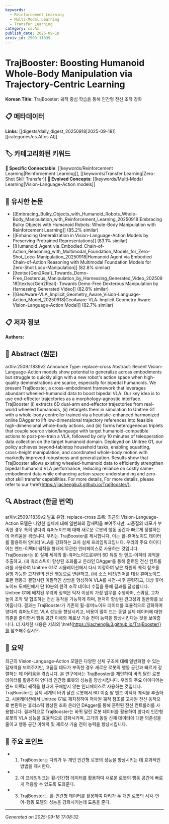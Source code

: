 ```yaml
---
keywords:
  - Reinforcement Learning
  - Multi-Modal Learning
  - Transfer Learning
category: cs.AI
publish_date: 2025-09-18
arxiv_id: 2509.11839
---
```


<!-- KEYWORD_LINKING_METADATA:
{
  "processed_timestamp": "2025-09-22 22:03:04.564009",
  "vocabulary_version": "1.0",
  "selected_keywords": [
    "Reinforcement Learning",
    "Multi-Modal Learning",
    "Transfer Learning"
  ],
  "rejected_keywords": [
    "Trajectory-Centric Learning",
    "Whole-Body Manipulation"
  ],
  "similarity_scores": {
    "Reinforcement Learning": 0.82,
    "Multi-Modal Learning": 0.8,
    "Transfer Learning": 0.77
  },
  "extraction_method": "AI_prompt_based",
  "budget_applied": true
}
-->


# TrajBooster: Boosting Humanoid Whole-Body Manipulation via Trajectory-Centric Learning

**Korean Title:** TrajBooster: 궤적 중심 학습을 통해 인간형 전신 조작 강화

## 📋 메타데이터

**Links**: [[digests/daily_digest_20250918|2025-09-18]]   [[categories/cs.AI|cs.AI]]

## 🏷️ 카테고리화된 키워드
**🔗 Specific Connectable**: [[keywords/Reinforcement Learning|Reinforcement Learning]], [[keywords/Transfer Learning|Zero-Shot Skill Transfer]]
**🚀 Evolved Concepts**: [[keywords/Multi-Modal Learning|Vision-Language-Action models]]

## 🔗 유사한 논문
- [[Embracing_Bulky_Objects_with_Humanoid_Robots_Whole-Body_Manipulation_with_Reinforcement_Learning_20250918|Embracing Bulky Objects with Humanoid Robots: Whole-Body Manipulation with Reinforcement Learning]] (85.2% similar)
- [[Enhancing Generalization in Vision-Language-Action Models by Preserving Pretrained Representations]] (83.1% similar)
- [[Humanoid_Agent_via_Embodied_Chain-of-Action_Reasoning_with_Multimodal_Foundation_Models_for_Zero-Shot_Loco-Manipulation_20250918|Humanoid Agent via Embodied Chain-of-Action Reasoning with Multimodal Foundation Models for Zero-Shot Loco-Manipulation]] (82.8% similar)
- [[textsc{Gen2Real}_Towards_Demo-Free_Dexterous_Manipulation_by_Harnessing_Generated_Video_20250918|\textsc{Gen2Real}: Towards Demo-Free Dexterous Manipulation by Harnessing Generated Video]] (82.8% similar)
- [[GeoAware-VLA_Implicit_Geometry_Aware_Vision-Language-Action_Model_20250918|GeoAware-VLA: Implicit Geometry Aware Vision-Language-Action Model]] (82.7% similar)

## 📋 저자 정보

**Authors:** 

## 📄 Abstract (원문)

arXiv:2509.11839v2 Announce Type: replace-cross 
Abstract: Recent Vision-Language-Action models show potential to generalize across embodiments but struggle to quickly align with a new robot's action space when high-quality demonstrations are scarce, especially for bipedal humanoids. We present TrajBooster, a cross-embodiment framework that leverages abundant wheeled-humanoid data to boost bipedal VLA. Our key idea is to use end-effector trajectories as a morphology-agnostic interface. TrajBooster (i) extracts 6D dual-arm end-effector trajectories from real-world wheeled humanoids, (ii) retargets them in simulation to Unitree G1 with a whole-body controller trained via a heuristic-enhanced harmonized online DAgger to lift low-dimensional trajectory references into feasible high-dimensional whole-body actions, and (iii) forms heterogeneous triplets that couple source vision/language with target humanoid-compatible actions to post-pre-train a VLA, followed by only 10 minutes of teleoperation data collection on the target humanoid domain. Deployed on Unitree G1, our policy achieves beyond-tabletop household tasks, enabling squatting, cross-height manipulation, and coordinated whole-body motion with markedly improved robustness and generalization. Results show that TrajBooster allows existing wheeled-humanoid data to efficiently strengthen bipedal humanoid VLA performance, reducing reliance on costly same-embodiment data while enhancing action space understanding and zero-shot skill transfer capabilities. For more details, For more details, please refer to our \href{https://jiachengliu3.github.io/TrajBooster/}.

## 🔍 Abstract (한글 번역)

arXiv:2509.11839v2 발표 유형: replace-cross
초록: 최근의 Vision-Language-Action 모델은 다양한 실체에 대해 일반화의 잠재력을 보여주지만, 고품질의 데모가 부족한 경우 특히 양다리 휴머노이드에 대해 새로운 로봇의 행동 공간과 빠르게 정렬하는 데 어려움을 겪습니다. 우리는 TrajBooster를 제시합니다. 이는 휠-휴머노이드 데이터를 활용하여 양다리 VLA를 강화하는 교차 실체 프레임워크입니다. 우리의 주요 아이디어는 엔드-이펙터 궤적을 형태에 무관한 인터페이스로 사용하는 것입니다. TrajBooster는 (i) 실제 세계의 휠-휴머노이드로부터 6D 듀얼 암 엔드-이펙터 궤적을 추출하고, (ii) 휴리스틱이 향상된 조화롭고 온라인 DAgger를 통해 훈련된 전신 컨트롤러를 사용하여 Unitree G1로 시뮬레이션에서 다시 지정하여 낮은 차원의 궤적 참조를 실행 가능한 고차원의 전신 행동으로 변환하고, (iii) 소스 비전/언어를 대상 휴머노이드 호환 행동과 결합시킨 이질적인 삼쌍을 형성하여 VLA를 사전-사후 훈련하고, 대상 휴머노이드 도메인에서 단 10분의 원격 조작 데이터 수집을 통해 결과를 달성합니다. Unitree G1에 배치된 우리의 정책은 탁자 이상의 가정 업무를 수행하며, 스쿼팅, 교차 높이 조작 및 협조하는 전신 동작을 가능하게 하며, 현저히 향상된 견고성과 일반화를 보여줍니다. 결과는 TrajBooster가 기존의 휠-휴머노이드 데이터를 효율적으로 강화하여 양다리 휴머노이드 VLA 성능을 향상시키고, 비용이 많이 드는 동일 실체 데이터에 대한 의존을 줄이면서 행동 공간 이해와 제로샷 기술 전이 능력을 향상시킨다는 것을 보여줍니다. 더 자세한 내용은 저희의 \href{https://jiachengliu3.github.io/TrajBooster/}를 참조해주십시오.

## 📝 요약

최근의 Vision-Language-Action 모델은 다양한 신체 구조에 대해 일반화할 수 있는 잠재력을 보여주지만, 고품질 데모가 부족한 경우 새로운 로봇의 행동 공간과 빠르게 정렬하는 데 어려움을 겪습니다. 본 연구에서는 TrajBooster를 제안하여 바퀴 달린 로봇 데이터를 활용하여 양다리 인간형 로봇의 성능을 향상시킵니다. 우리의 주요 아이디어는 엔드 이펙터 궤적을 형태에 구애받지 않는 인터페이스로 사용하는 것입니다. TrajBooster는 실제 세계의 바퀴 달린 로봇에서 6D 이중 팔 엔드 이펙터 궤적을 추출하고, 시뮬레이션에서 Unitree G1로 재지정하여 저차원 궤적 참조를 고차원 전신 동작으로 변환하는 휴리스틱 향상된 조화 온라인 DAgger를 통해 훈련된 전신 컨트롤러를 사용합니다. 결과적으로 TrajBooster는 바퀴 달린 로봇 데이터를 활용하여 양다리 인간형 로봇의 VLA 성능을 효율적으로 강화시키며, 고가의 동일 신체 데이터에 대한 의존성을 줄이고 행동 공간 이해력 및 제로샷 기술 전이 능력을 향상시킵니다.

## 🎯 주요 포인트

- 1. TrajBooster는 다리가 두 개인 인간형 로봇의 성능을 향상시키는 데 효과적인 방법을 제시한다.

- 2. 이 프레임워크는 휠-인간형 데이터를 활용하여 새로운 로봇의 행동 공간에 빠르게 적응할 수 있도록 도와준다.

- 3. TrajBooster는 휠-인간형 데이터를 활용하여 다리가 두 개인 로봇의 시각-언어-행동 모델의 성능을 강화시키는데 도움을 준다.

---

*Generated on 2025-09-18 17:08:32*